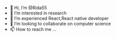 - 👋 Hi, I’m @Rida55
- 👀 I’m interested in research
- 🌱 I’m experienced React,React native developer
- 💞️ I’m looking to collaborate on computer science
- 📫 How to reach me ...

<!---
Rida55/Rida55 is a ✨ special ✨ repository because its `README.md` (this file) appears on your GitHub profile.
You can click the Preview link to take a look at your changes.
--->
